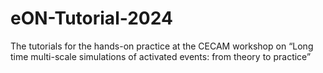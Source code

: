 # eON-Tutorial-2024
The tutorials for the hands-on practice at the CECAM workshop on “Long time multi-scale simulations of activated events: from theory to practice”
